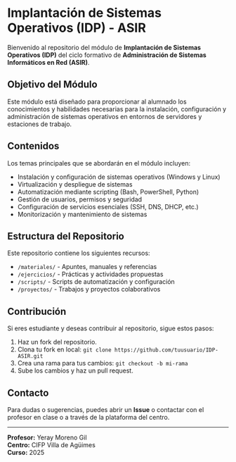 # Implantación de Sistemas Operativos (IDP) - ASIR

Bienvenido al repositorio del módulo de **Implantación de Sistemas Operativos (IDP)** del ciclo formativo de **Administración de Sistemas Informáticos en Red (ASIR)**.

## Objetivo del Módulo

Este módulo está diseñado para proporcionar al alumnado los conocimientos y habilidades necesarias para la instalación, configuración y administración de sistemas operativos en entornos de servidores y estaciones de trabajo.

## Contenidos

Los temas principales que se abordarán en el módulo incluyen:

-  Instalación y configuración de sistemas operativos (Windows y Linux)
-  Virtualización y despliegue de sistemas
-  Automatización mediante scripting (Bash, PowerShell, Python)
-  Gestión de usuarios, permisos y seguridad
-  Configuración de servicios esenciales (SSH, DNS, DHCP, etc.)
-  Monitorización y mantenimiento de sistemas

## Estructura del Repositorio

Este repositorio contiene los siguientes recursos:

-  `/materiales/` - Apuntes, manuales y referencias
-  `/ejercicios/` - Prácticas y actividades propuestas
-  `/scripts/` - Scripts de automatización y configuración
-  `/proyectos/` - Trabajos y proyectos colaborativos

## Contribución

Si eres estudiante y deseas contribuir al repositorio, sigue estos pasos:

1. Haz un fork del repositorio.
2. Clona tu fork en local: `git clone https://github.com/tuusuario/IDP-ASIR.git`
3. Crea una rama para tus cambios: `git checkout -b mi-rama`
4. Sube los cambios y haz un pull request.

## Contacto

Para dudas o sugerencias, puedes abrir un **Issue** o contactar con el profesor en clase o a través de la plataforma del centro.

---

**Profesor:** Yeray Moreno Gil  
**Centro:** CIFP Villa de Agüimes  
**Curso:** 2025
